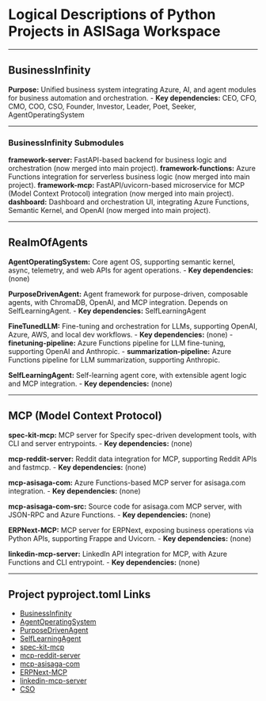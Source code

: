
# Logical Descriptions of Python Projects in ASISaga Workspace

---

## BusinessInfinity
**Purpose:** Unified business system integrating Azure, AI, and agent modules for business automation and orchestration.
	- **Key dependencies:** CEO, CFO, CMO, COO, CSO, Founder, Investor, Leader, Poet, Seeker, AgentOperatingSystem

---

### BusinessInfinity Submodules
**framework-server:** FastAPI-based backend for business logic and orchestration (now merged into main project).
**framework-functions:** Azure Functions integration for serverless business logic (now merged into main project).
**framework-mcp:** FastAPI/uvicorn-based microservice for MCP (Model Context Protocol) integration (now merged into main project).
**dashboard:** Dashboard and orchestration UI, integrating Azure Functions, Semantic Kernel, and OpenAI (now merged into main project).

---

## RealmOfAgents
**AgentOperatingSystem:** Core agent OS, supporting semantic kernel, async, telemetry, and web APIs for agent operations.
	- **Key dependencies:** (none)

**PurposeDrivenAgent:** Agent framework for purpose-driven, composable agents, with ChromaDB, OpenAI, and MCP integration. Depends on SelfLearningAgent.
	- **Key dependencies:** SelfLearningAgent

**FineTunedLLM:** Fine-tuning and orchestration for LLMs, supporting OpenAI, Azure, AWS, and local dev workflows.
	- **Key dependencies:** (none)
	- **finetuning-pipeline:** Azure Functions pipeline for LLM fine-tuning, supporting OpenAI and Anthropic.
	- **summarization-pipeline:** Azure Functions pipeline for LLM summarization, supporting Anthropic.

**SelfLearningAgent:** Self-learning agent core, with extensible agent logic and MCP integration.
	- **Key dependencies:** (none)

---

## MCP (Model Context Protocol)
**spec-kit-mcp:** MCP server for Specify spec-driven development tools, with CLI and server entrypoints.
	- **Key dependencies:** (none)

**mcp-reddit-server:** Reddit data integration for MCP, supporting Reddit APIs and fastmcp.
	- **Key dependencies:** (none)

**mcp-asisaga-com:** Azure Functions-based MCP server for asisaga.com integration.
	- **Key dependencies:** (none)

**mcp-asisaga-com-src:** Source code for asisaga.com MCP server, with JSON-RPC and Azure Functions.
	- **Key dependencies:** (none)

**ERPNext-MCP:** MCP server for ERPNext, exposing business operations via Python APIs, supporting Frappe and Uvicorn.
	- **Key dependencies:** (none)

**linkedin-mcp-server:** LinkedIn API integration for MCP, with Azure Functions and CLI entrypoint.
	- **Key dependencies:** (none)

---

## Project pyproject.toml Links

- [BusinessInfinity](../../BusinessInfinity/pyproject.toml)
- [AgentOperatingSystem](../../RealmOfAgents/AgentOperatingSystem/pyproject.toml)
- [PurposeDrivenAgent](../../RealmOfAgents/PurposeDrivenAgent/pyproject.toml)
- [SelfLearningAgent](../../RealmOfAgents/SelfLearningAgent/pyproject.toml)
- [spec-kit-mcp](../../MCP/spec-kit-mcp/pyproject.toml)
- [mcp-reddit-server](../../MCP/mcp-reddit/pyproject.toml)
- [mcp-asisaga-com](../../MCP/mcp.asisaga.com/pyproject.toml)
- [ERPNext-MCP](../../MCP/ERPNext-MCP/pyproject.toml)
- [linkedin-mcp-server](../../MCP/linkedin-mcp-server/pyproject.toml)
- [CSO](../../Buddhi/CSO/pyproject.toml)
